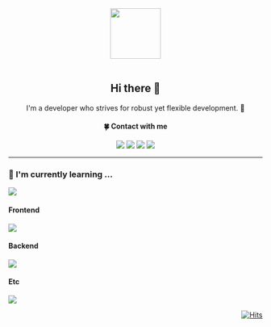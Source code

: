 <div id="header" align="center">
     <img src="https://media.giphy.com/media/CEHtFH3rJ6xdhBUKIT/giphy.gif" width="100"/>
</div>

<br/>


<div align="center">
     <h2>Hi there 👋</h2>
     <p>I'm a developer who strives for robust yet flexible development. 🚀</p>
     <h4>🍀 Contact with me</h5>
     <p>
          <a href="mailto:yskwon0619@gmail.com" target="_blank"><img src="https://img.shields.io/badge/GMAIL-EA4335?logo=Gmail&logoColor=white"/></a>
          <a href="https://www.linkedin.com/in/yongsu-kwon-a49301239/" target="_blank"><img src="https://img.shields.io/badge/LINKEDIN-0A66C2?logo=Linkedin&logoColor=white"/></a>
          <a href="https://www.notion.so/d4e25e1c23fa4640b609c402954d9e72?pvs=4" target="_blank"><img src="https://img.shields.io/badge/NOTION-FFFFFF?logo=Notion&logoColor=black"/></a>
          <a href="https://ditto-dev.tistory.com" target="_blank"><img src="https://img.shields.io/badge/-TECHBLOG-EA4335?logo=tistory&logoColor=white&link=https://ditto-dev.tistory.com"/></a>
     </p>
</div>
<hr/>
<div>
     <h3>🌱  I'm currently learning ...</h4>
     <p>
         <img src="https://skillicons.dev/icons?i=docker,redis,mysql,dart,flutter" />
     </p>
</div>
<div>
     <h4>Frontend</h4>
     <p>
         <img src="https://skillicons.dev/icons?i=html,css,scss,javascript,typescript,vue,nuxt,jest" />
     </p>
</div>

<div>
     <h4>Backend</h4>
     <p>
         <img src="https://skillicons.dev/icons?i=java,spring" />
     </p>
</div>

<div>
     <h4>Etc</h4>
     <p>
         <img src="https://skillicons.dev/icons?i=python,git,github" />
     </p>
</div>


<div align="right">

   [![Hits](https://hits.seeyoufarm.com/api/count/incr/badge.svg?url=https%3A%2F%2Fgithub.com%2FDevFrog92&count_bg=%2379C83D&title_bg=%23555555&icon=&icon_color=%23E7E7E7&title=hits&edge_flat=false)](https://hits.seeyoufarm.com)
</div>
